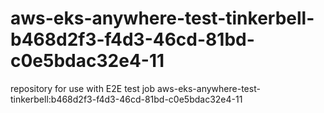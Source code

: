# aws-eks-anywhere-test-tinkerbell-b468d2f3-f4d3-46cd-81bd-c0e5bdac32e4-11
repository for use with E2E test job aws-eks-anywhere-test-tinkerbell:b468d2f3-f4d3-46cd-81bd-c0e5bdac32e4-11
